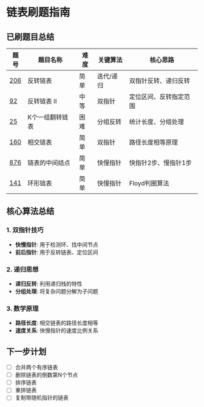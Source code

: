 # 链表刷题指南

## 已刷题目总结

| 题号 | 题目名称 | 难度 | 关键算法 | 核心思路 |
|------|----------|------|----------|----------|
| [206](206.反转链表.md) | 反转链表 | 简单 | 迭代/递归 | 双指针反转、递归反转 |
| [92](92.反转链表II.md) | 反转链表 II | 中等 | 双指针 | 定位区间、反转指定范围 |
| [25](25.K个一组翻转链表.md) | K个一组翻转链表 | 困难 | 分组反转 | 统计长度、分组处理 |
| [160](160.相交链表.md) | 相交链表 | 简单 | 双指针 | 路径长度相等原理 |
| [876](876.链表的中间结点.md) | 链表的中间结点 | 简单 | 快慢指针 | 快指针2步、慢指针1步 |
| [141](141.环形链表.md) | 环形链表 | 简单 | 快慢指针 | Floyd判圈算法 |


## 核心算法总结

### 1. 双指针技巧
- **快慢指针**: 用于检测环、找中间节点
- **前后指针**: 用于反转链表、定位区间

### 2. 递归思想
- **递归反转**: 利用递归栈的特性
- **分组处理**: 将复杂问题分解为子问题

### 3. 数学原理
- **路径长度**: 相交链表的路径长度相等
- **速度关系**: 快慢指针的速度比例关系

## 下一步计划

- [ ] 合并两个有序链表
- [ ] 删除链表的倒数第N个节点
- [ ] 排序链表
- [ ] 重排链表
- [ ] 复制带随机指针的链表
